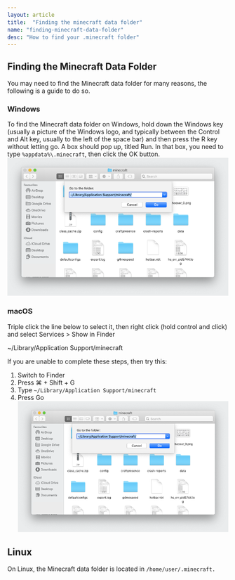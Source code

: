 ```yaml
---
layout: article
title:  "Finding the minecraft data folder"
name: "finding-minecraft-data-folder"
desc: "How to find your .minecraft folder"
---
```


## Finding the Minecraft Data Folder
You may need to find the Minecraft data folder for many reasons, the following is a guide to do so.

### Windows
To find the Minecraft data folder on Windows, hold down the Windows key (usually a picture of the Windows logo, and typically between the Control and Alt key, usually to the left of the space bar) and then press the R key without letting go. A box should pop up, titled Run. In that box, you need to type `%appdata%\.minecraft`, then click the OK button.
![Screenshot of Win-R Menu](static/images/help/finding-minecraft-data-folder/macOS.png) 

### macOS
Triple click the line below to select it, then right click (hold control and click) and select Services > Show in Finder

~/Library/Application Support/minecraft

If you are unable to complete these steps, then try this:

1. Switch to Finder
2. Press ⌘ + Shift + G
4. Type `~/Library/Application Support/minecraft`
5. Press Go
![Screenshot of Finder Go menu](static/images/help/finding-minecraft-data-folder/macOS.png)

## Linux
On Linux, the Minecraft data folder is located in `/home/user/.minecraft.` 